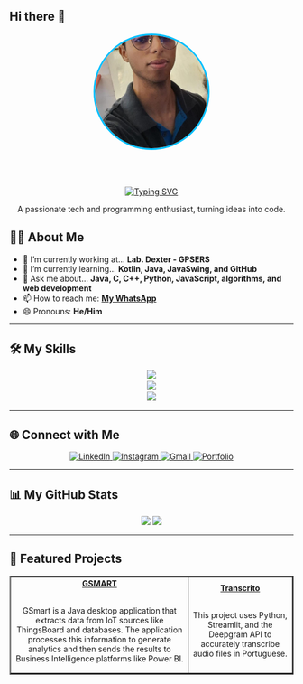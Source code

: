 ## Hi there 👋

<div align="center">
  <img src="https://github.com/DCF-2/DCF-2/blob/main/WhatsApp%20Image%202025-10-08%20at%2013.59.12.jpeg?raw=true" 
       width="200" 
       height="200" 
       style="border-radius: 50%; object-fit: cover; border: 3px solid #00BFFF;">
  
  <br><br>

  <a href="https://git.io/typing-svg">
    <img src="https://readme-typing-svg.demolab.com?font=Fira+Code&weight=700&size=30&pause=1000&color=00BFFF&center=true&vCenter=true&width=435&lines=Hi%2C+I'm+Davi+Freitas;Java+Developer;Exploring+new+technologies" alt="Typing SVG">
  </a>
  
  <p align="center">
    A passionate tech and programming enthusiast, turning ideas into code.
  </p>
</div>

## 👨‍💻 About Me

- 🔭 I’m currently working at... **Lab. Dexter - GPSERS**
- 🌱 I’m currently learning... **Kotlin, Java, JavaSwing, and GitHub**
- 💬 Ask me about... **Java, C, C++, Python, JavaScript, algorithms, and web development**
- 📫 How to reach me: **[My WhatsApp](https://wa.me/5581988577874)**
- 😄 Pronouns: **He/Him**

---

## 🛠️ My Skills

<p align="center">
  <a href="https://skillicons.dev">
    <img src="https://skillicons.dev/icons?i=html,css,js,flask" />
  </a>
  <br>
  <a href="https://skillicons.dev">
    <img src="https://skillicons.dev/icons?i=c,python,java,spring,postgres,mysql" />
  </a>
  <br>
  <a href="https://skillicons.dev">
    <img src="https://skillicons.dev/icons?i=git,github,docker,figma,vscode" />
  </a>
</p>

---

## 🌐 Connect with Me

<p align="center">
  <a href="https://www.linkedin.com/in/davi-freitas-101259303/" target="_blank">
    <img src="https://img.shields.io/badge/LinkedIn-0077B5?style=for-the-badge&logo=linkedin&logoColor=white" alt="LinkedIn">
  </a>
  <a href="https://www.instagram.com/eu_davi.freitas/" target="_blank">
    <img src="https://img.shields.io/badge/Instagram-E4405F?style=for-the-badge&logo=instagram&logoColor=white" alt="Instagram">
  </a>
  <a href="mailto:davicfreitas1@gmail.com">
    <img src="https://img.shields.io/badge/Gmail-D14836?style=for-the-badge&logo=gmail&logoColor=white" alt="Gmail">
  </a>
  <a href="https://[YOUR-PORTFOLIO-SITE].com" target="_blank">
    <img src="https://img.shields.io/badge/Portfolio-255E63?style=for-the-badge&logo=behance&logoColor=white" alt="Portfolio">
  </a>
</p>

---

## 📊 My GitHub Stats

<div align="center">
  <img height="180em" src="https://github-readme-stats.vercel.app/api?username=DCF-2&show_icons=true&theme=dracula&include_all_commits=true&count_private=true"/>
  <img height="180em" src="https://github-readme-stats.vercel.app/api/top-langs/?username=DCF-2&layout=compact&langs_count=7&theme=dracula"/>
</div>

---

## 🚀 Featured Projects

<table border="2" width="100%">
  <tr align="center">
    <td>
      <a href="https://github.com/DCF-2/GSmart">
        <b>GSMART</b>
      </a>
      <br><br>
      <p>GSmart is a Java desktop application that extracts data from IoT sources like ThingsBoard and databases. The application processes this information to generate analytics and then sends the results to Business Intelligence platforms like Power BI.</p>
    </td>
    <td>
      <a href="https://github.com/DCF-2/Transcrito">
        <b>Transcrito</b>
      </a>
      <br><br>
      <p>This project uses Python, Streamlit, and the Deepgram API to accurately transcribe audio files in Portuguese.</p>
    </td>
  </tr>
</table>
